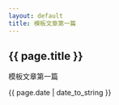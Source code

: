 ```yaml
---
layout: default
title: 模板文章第一篇
---
```


<h2>{{ page.title }}</h2>
<p>模板文章第一篇</p>
<p>{{ page.date | date_to_string }}</p>